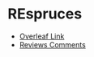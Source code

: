 # REspruces

- [Overleaf Link](https://www.overleaf.com/project/5c5599cb37ef4b17767297fc)
- [Reviews Comments](https://github.com/timm/FFFT_Fastread-FFT_FSE18/blob/master/reviewers_comments.md)
